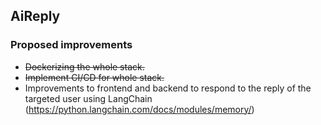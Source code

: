 ## AiReply

### Proposed improvements

- ~~Dockerizing the whole stack.~~
- ~~Implement CI/CD for whole stack.~~
- Improvements to frontend and backend to respond to the reply of the targeted user using LangChain (https://python.langchain.com/docs/modules/memory/)
